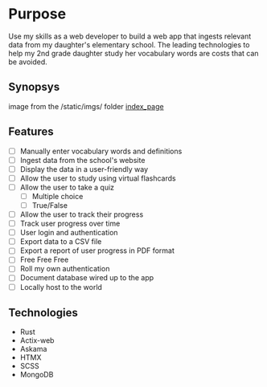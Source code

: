 # Purpose
Use my skills as a web developer to build a web app that
ingests relevant data from my daughter's elementary school.
The leading technologies to help my 2nd grade daughter 
study her vocabulary words are costs that can be avoided. 

## Synopsys
image from the /static/imgs/ folder
[index_page](/home/djhunter67/dev/aj_studying/static/imgs/index_page.jpg)

## Features
- [ ] Manually enter vocabulary words and definitions
- [ ] Ingest data from the school's website
- [ ] Display the data in a user-friendly way
- [ ] Allow the user to study using virtual flashcards
- [ ] Allow the user to take a quiz
  - [ ] Multiple choice
  - [ ] True/False
- [ ] Allow the user to track their progress
- [ ] Track user progress over time
- [ ] User login and authentication
- [ ] Export data to a CSV file
- [ ] Export a report of user progress in PDF format
- [ ] Free Free Free
- [ ] Roll my own authentication
- [ ] Document database wired up to the app
- [ ] Locally host to the world

## Technologies
- Rust
- Actix-web
- Askama
- HTMX
- SCSS
- MongoDB



